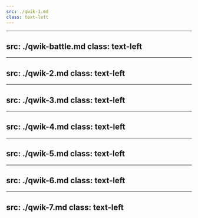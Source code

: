```yaml
---
src: ./qwik-1.md
class: text-left
---
```


---
src: ./qwik-battle.md
class: text-left
---

---
src: ./qwik-2.md
class: text-left
---

---
src: ./qwik-3.md
class: text-left
---

---
src: ./qwik-4.md
class: text-left
---

---
src: ./qwik-5.md
class: text-left
---

---
src: ./qwik-6.md
class: text-left
---

---
src: ./qwik-7.md
class: text-left
---